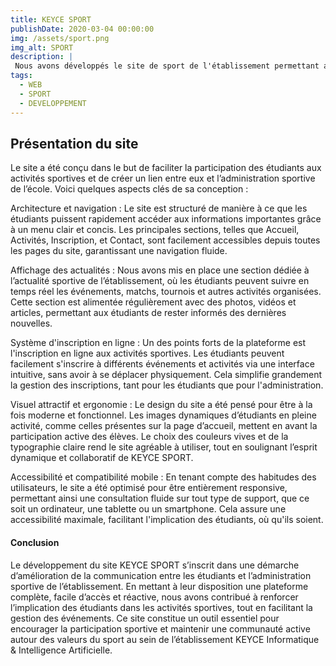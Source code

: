 ```yaml
---
title: KEYCE SPORT
publishDate: 2020-03-04 00:00:00
img: /assets/sport.png
img_alt: SPORT
description: |
 Nous avons développés le site de sport de l'établissement permettant aux etudiants de connaitre l'actualité des activités sportives.
tags:
  - WEB
  - SPORT
  - DEVELOPPEMENT
---
```

<h2> Présentation du site </h2>


Le site a été conçu dans le but de faciliter la participation des étudiants aux activités sportives et de créer un lien entre eux et l’administration sportive de l’école. Voici quelques aspects clés de sa conception :

Architecture et navigation : Le site est structuré de manière à ce que les étudiants puissent rapidement accéder aux informations importantes grâce à un menu clair et concis. Les principales sections, telles que Accueil, Activités, Inscription, et Contact, sont facilement accessibles depuis toutes les pages du site, garantissant une navigation fluide.

Affichage des actualités : Nous avons mis en place une section dédiée à l’actualité sportive de l’établissement, où les étudiants peuvent suivre en temps réel les événements, matchs, tournois et autres activités organisées. Cette section est alimentée régulièrement avec des photos, vidéos et articles, permettant aux étudiants de rester informés des dernières nouvelles.

Système d'inscription en ligne : Un des points forts de la plateforme est l'inscription en ligne aux activités sportives. Les étudiants peuvent facilement s'inscrire à différents événements et activités via une interface intuitive, sans avoir à se déplacer physiquement. Cela simplifie grandement la gestion des inscriptions, tant pour les étudiants que pour l'administration.

Visuel attractif et ergonomie : Le design du site a été pensé pour être à la fois moderne et fonctionnel. Les images dynamiques d’étudiants en pleine activité, comme celles présentes sur la page d’accueil, mettent en avant la participation active des élèves. Le choix des couleurs vives et de la typographie claire rend le site agréable à utiliser, tout en soulignant l’esprit dynamique et collaboratif de KEYCE SPORT.

Accessibilité et compatibilité mobile : En tenant compte des habitudes des utilisateurs, le site a été optimisé pour être entièrement responsive, permettant ainsi une consultation fluide sur tout type de support, que ce soit un ordinateur, une tablette ou un smartphone. Cela assure une accessibilité maximale, facilitant l'implication des étudiants, où qu'ils soient.

<h4> Conclusion </h4>

Le développement du site KEYCE SPORT s’inscrit dans une démarche d’amélioration de la communication entre les étudiants et l’administration sportive de l’établissement. En mettant à leur disposition une plateforme complète, facile d’accès et réactive, nous avons contribué à renforcer l’implication des étudiants dans les activités sportives, tout en facilitant la gestion des événements. Ce site constitue un outil essentiel pour encourager la participation sportive et maintenir une communauté active autour des valeurs du sport au sein de l’établissement KEYCE Informatique & Intelligence Artificielle.